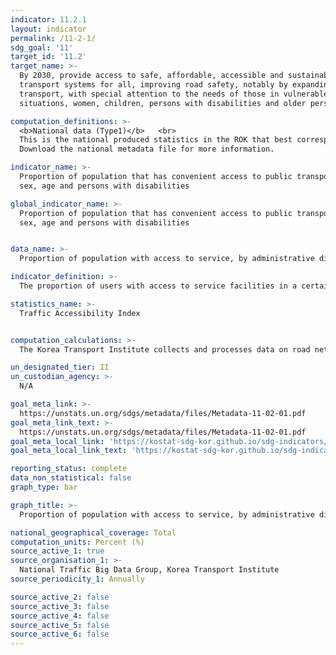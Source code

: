 ```yaml
---
indicator: 11.2.1
layout: indicator
permalink: /11-2-1/
sdg_goal: '11'
target_id: '11.2'
target_name: >-
  By 2030, provide access to safe, affordable, accessible and sustainable
  transport systems for all, improving road safety, notably by expanding public
  transport, with special attention to the needs of those in vulnerable
  situations, women, children, persons with disabilities and older persons

computation_definitions: >-
  <b>National data (Type1)</b>   <br>
  This is the national produced statistics in the ROK that best corresponds to the definition of UN SDGs indicators. <br>
  Download the national metadata file for more information.

indicator_name: >-
  Proportion of population that has convenient access to public transport, by
  sex, age and persons with disabilities

global_indicator_name: >-
  Proportion of population that has convenient access to public transport, by
  sex, age and persons with disabilities


data_name: >-
  Proportion of population with access to service, by administrative district, facility, time of a day, transportation mode

indicator_definition: >-
  The proportion of users with access to service facilities in a certain period of time 

statistics_name: >-
  Traffic Accessibility Index


computation_calculations: >-
  The Korea Transport Institute collects and processes data on road networks, real-time travel speed, service facilities, public transport infrastructure, etc.  

un_designated_tier: II
un_custodian_agency: >-
  N/A

goal_meta_link: >-
  https://unstats.un.org/sdgs/metadata/files/Metadata-11-02-01.pdf   
goal_meta_link_text: >-
  https://unstats.un.org/sdgs/metadata/files/Metadata-11-02-01.pdf   
goal_meta_local_link: 'https://kostat-sdg-kor.github.io/sdg-indicators/public/data/Metadata-11-02-01_ENG.pdf'
goal_meta_local_link_text: 'https://kostat-sdg-kor.github.io/sdg-indicators/public/data/Metadata-11-02-01_ENG.pdf'

reporting_status: complete
data_non_statistical: false
graph_type: bar

graph_title: >-
  Proportion of population with access to service, by administrative district, facility, time of a day, transportation mode

national_geographical_coverage: Total
computation_units: Percent (%)
source_active_1: true
source_organisation_1: >-
  National Traffic Big Data Group, Korea Transport Institute 
source_periodicity_1: Annually 

source_active_2: false
source_active_3: false
source_active_4: false
source_active_5: false
source_active_6: false
---
```

